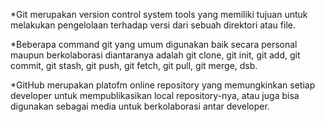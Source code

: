 *Git merupakan version control system tools yang memiliki tujuan untuk melakukan pengelolaan terhadap versi dari sebuah direktori atau file.

*Beberapa command git yang umum digunakan baik secara personal maupun berkolaborasi diantaranya adalah git clone, git init, git add, git commit, git stash, git push, git fetch, git pull, git merge, dsb.

*GitHub merupakan platofm online repository yang memungkinkan setiap developer untuk mempublikasikan local repository-nya, atau juga bisa digunakan sebagai media untuk berkolaborasi antar developer.
